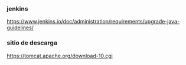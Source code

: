 
### jenkins
https://www.jenkins.io/doc/administration/requirements/upgrade-java-guidelines/

### sitio de descarga
https://tomcat.apache.org/download-10.cgi